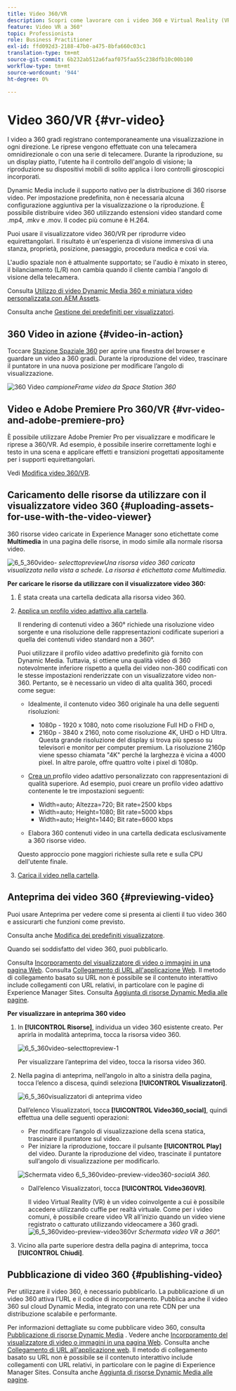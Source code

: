 ```yaml
---
title: Video 360/VR
description: Scopri come lavorare con i video 360 e Virtual Reality (VR) in Dynamic Media.
feature: Video VR a 360°
topic: Professionista
role: Business Practitioner
exl-id: ffd092d3-2188-47b0-a475-8bfa660c03c1
translation-type: tm+mt
source-git-commit: 6b232ab512a6faaf075faa55c238dfb10c00b100
workflow-type: tm+mt
source-wordcount: '944'
ht-degree: 0%

---
```


# Video 360/VR {#vr-video}

I video a 360 gradi registrano contemporaneamente una visualizzazione in ogni direzione. Le riprese vengono effettuate con una telecamera omnidirezionale o con una serie di telecamere. Durante la riproduzione, su un display piatto, l&#39;utente ha il controllo dell&#39;angolo di visione; la riproduzione su dispositivi mobili di solito applica i loro controlli giroscopici incorporati.

Dynamic Media include il supporto nativo per la distribuzione di 360 risorse video. Per impostazione predefinita, non è necessaria alcuna configurazione aggiuntiva per la visualizzazione o la riproduzione. È possibile distribuire video 360 utilizzando estensioni video standard come .mp4, .mkv e .mov. Il codec più comune è H.264.

Puoi usare il visualizzatore video 360/VR per riprodurre video equirettangolari. Il risultato è un&#39;esperienza di visione immersiva di una stanza, proprietà, posizione, paesaggio, procedura medica e così via.

L&#39;audio spaziale non è attualmente supportato; se l&#39;audio è mixato in stereo, il bilanciamento (L/R) non cambia quando il cliente cambia l&#39;angolo di visione della telecamera.

Consulta [Utilizzo di video Dynamic Media 360 e miniatura video personalizzata con AEM Assets](https://experienceleague.adobe.com/docs/experience-manager-learn/assets/dynamic-media/dynamic-media-360-video-custom-thumbnail-feature-video-use.html#dynamic-media).

Consulta anche [Gestione dei predefiniti per visualizzatori](/help/assets/dynamic-media/managing-viewer-presets.md).

## 360 Video in azione {#video-in-action}

Toccare [Stazione Spaziale 360](http://mobiletest.scene7.com/s7viewers/html5/Video360Viewer.html?asset=Viewers/space_station_360-AVS) per aprire una finestra del browser e guardare un video a 360 gradi. Durante la riproduzione del video, trascinare il puntatore in una nuova posizione per modificare l’angolo di visualizzazione.

![360 Video ](assets/6_5_360videoiss_simplified.png)
*campioneFrame video da Space Station 360*

## Video e Adobe Premiere Pro 360/VR {#vr-video-and-adobe-premiere-pro}

È possibile utilizzare Adobe Premier Pro per visualizzare e modificare le riprese a 360/VR. Ad esempio, è possibile inserire correttamente loghi e testo in una scena e applicare effetti e transizioni progettati appositamente per i supporti equirettangolari.

Vedi [Modifica video 360/VR](https://helpx.adobe.com/premiere-pro/how-to/edit-360-vr-video.html).

## Caricamento delle risorse da utilizzare con il visualizzatore video 360 {#uploading-assets-for-use-with-the-video-viewer}

360 risorse video caricate in Experience Manager sono etichettate come **Multimedia** in una pagina delle risorse, in modo simile alla normale risorsa video.

![6_5_360video-](assets/6_5_360video-selecttopreview.png)
*selecttopreviewUna risorsa video 360 caricata visualizzata nella vista a schede. La risorsa è etichettata come Multimedia.*

**Per caricare le risorse da utilizzare con il visualizzatore video 360:**

1. È stata creata una cartella dedicata alla risorsa video 360.
1. [Applica un profilo video adattivo alla cartella](/help/assets/dynamic-media/video-profiles.md#applying-a-video-profile-to-folders).

   Il rendering di contenuti video a 360° richiede una risoluzione video sorgente e una risoluzione delle rappresentazioni codificate superiori a quella dei contenuti video standard non a 360°.

   Puoi utilizzare il profilo video adattivo predefinito già fornito con Dynamic Media. Tuttavia, si ottiene una qualità video di 360 notevolmente inferiore rispetto a quella dei video non-360 codificati con le stesse impostazioni renderizzate con un visualizzatore video non-360. Pertanto, se è necessario un video di alta qualità 360, procedi come segue:

   * Idealmente, il contenuto video 360 originale ha una delle seguenti risoluzioni:

      * 1080p - 1920 x 1080, noto come risoluzione Full HD o FHD o,
      * 2160p - 3840 x 2160, noto come risoluzione 4K, UHD o HD Ultra. Questa grande risoluzione del display si trova più spesso su televisori e monitor per computer premium. La risoluzione 2160p viene spesso chiamata &quot;4K&quot; perché la larghezza è vicina a 4000 pixel. In altre parole, offre quattro volte i pixel di 1080p.
   * [Crea un ](/help/assets/dynamic-media/video-profiles.md#creating-a-video-encoding-profile-for-adaptive-streaming) profilo video adattivo personalizzato con rappresentazioni di qualità superiore. Ad esempio, puoi creare un profilo video adattivo contenente le tre impostazioni seguenti:

      * Width=auto; Altezza=720; Bit rate=2500 kbps
      * Width=auto; Height=1080; Bit rate=5000 kbps
      * Width=auto; Height=1440; Bit rate=6600 kbps
   * Elabora 360 contenuti video in una cartella dedicata esclusivamente a 360 risorse video.

   Questo approccio pone maggiori richieste sulla rete e sulla CPU dell&#39;utente finale.

1. [Carica il video nella cartella](/help/assets/manage-video-assets.md#upload-and-preview-video-assets).

<!--

## Overriding the default aspect ratio of 360 videos  {#overriding-the-default-aspect-ratio-of-videos}

For an uploaded asset to qualify as a 360 video that you intend to use with the 360 Video viewer, the asset must have an aspect ratio of 2.

By default, AEM detects video as "360" if its aspect ratio (width/height) is 2.0. If you are an Administrator, you can override the default aspect ratio setting of 2 by setting the optional `s7video360AR` property in CRXDE Lite at the following:

* `/conf/global/settings/cloudconfigs/dmscene7/jcr:content`

  * **Property type**: Double
  * **Value**: floating-point aspect ratio, default 2.0.

After you set this property, it takes effect immediately on both existing videos and newly uploaded videos.

The aspect ratio applies to 360 video assets for the asset details page and the [Video 360 Media WCM component](/help/assets/dynamic-media/adding-dynamic-media-assets-to-pages.md#dynamic-media-components).

Start by uploading 360 Videos.

-->

## Anteprima dei video 360 {#previewing-video}

Puoi usare Anteprima per vedere come si presenta ai clienti il tuo video 360 e assicurarti che funzioni come previsto.

Consulta anche [Modifica dei predefiniti visualizzatore](/help/assets/dynamic-media/managing-viewer-presets.md#editing-viewer-presets).

Quando sei soddisfatto del video 360, puoi pubblicarlo.

Consulta [Incorporamento del visualizzatore di video o immagini in una pagina Web](/help/assets/dynamic-media/embed-code.md).
Consulta [Collegamento di URL all&#39;applicazione Web](/help/assets/dynamic-media/linking-urls-to-yourwebapplication.md). Il metodo di collegamento basato su URL non è possibile se il contenuto interattivo include collegamenti con URL relativi, in particolare con le pagine di Experience Manager Sites.
Consulta [Aggiunta di risorse Dynamic Media alle pagine](/help/assets/dynamic-media/adding-dynamic-media-assets-to-pages.md).

**Per visualizzare in anteprima 360 video**

1. In **[!UICONTROL Risorse]**, individua un video 360 esistente creato. Per aprirla in modalità anteprima, tocca la risorsa video 360.

   ![6_5_360video-selecttopreview-1](assets/6_5_360video-selecttopreview-1.png)

   Per visualizzare l’anteprima del video, tocca la risorsa video 360.

1. Nella pagina di anteprima, nell’angolo in alto a sinistra della pagina, tocca l’elenco a discesa, quindi seleziona **[!UICONTROL Visualizzatori]**.

   ![6_5_360visualizzatori di anteprima video](assets/6_5_360video-preview-viewers.png)

   Dall’elenco Visualizzatori, tocca **[!UICONTROL Video360_social]**, quindi effettua una delle seguenti operazioni:

   * Per modificare l’angolo di visualizzazione della scena statica, trascinare il puntatore sul video.
   * Per iniziare la riproduzione, toccare il pulsante **[!UICONTROL Play]** del video. Durante la riproduzione del video, trascinate il puntatore sull’angolo di visualizzazione per modificarlo.

   ![Schermata video 6_5_360video-preview-video360-](assets/6_5_360video-preview-video360-social.png)*socialA 360.*

   * Dall’elenco Visualizzatori, tocca **[!UICONTROL Video360VR]**.

      Il video Virtual Reality (VR) è un video coinvolgente a cui è possibile accedere utilizzando cuffie per realtà virtuale. Come per i video comuni, è possibile creare video VR all&#39;inizio quando un video viene registrato o catturato utilizzando videocamere a 360 gradi.
   ![6_5_360video-preview-video360vr](assets/6_5_360video-preview-video360vr.png)
   *Schermata video VR a 360°.*

1. Vicino alla parte superiore destra della pagina di anteprima, tocca **[!UICONTROL Chiudi]**.

## Pubblicazione di video 360 {#publishing-video}

Per utilizzare il video 360, è necessario pubblicarlo. La pubblicazione di un video 360 attiva l’URL e il codice di incorporamento. Pubblica anche il video 360 sul cloud Dynamic Media, integrato con una rete CDN per una distribuzione scalabile e performante.

Per informazioni dettagliate su come pubblicare video 360, consulta [Pubblicazione di risorse Dynamic Media](/help/assets/dynamic-media/publishing-dynamicmedia-assets.md) .
Vedere anche [Incorporamento del visualizzatore di video o immagini in una pagina Web](/help/assets/dynamic-media/embed-code.md).
Consulta anche [Collegamento di URL all&#39;applicazione web](/help/assets/dynamic-media/linking-urls-to-yourwebapplication.md). Il metodo di collegamento basato su URL non è possibile se il contenuto interattivo include collegamenti con URL relativi, in particolare con le pagine di Experience Manager Sites.
Consulta anche [Aggiunta di risorse Dynamic Media alle pagine](/help/assets/dynamic-media/adding-dynamic-media-assets-to-pages.md).

